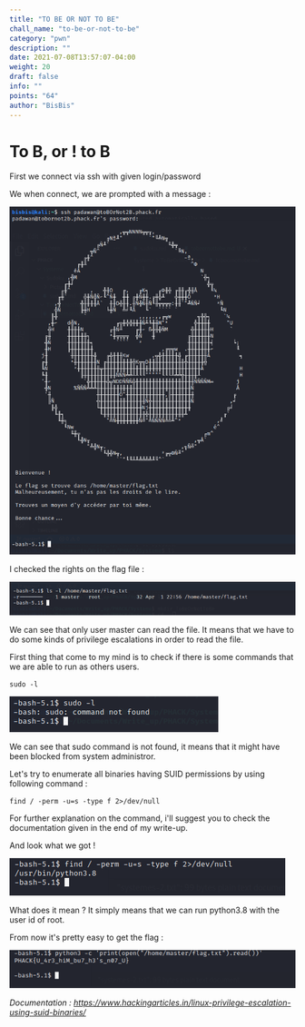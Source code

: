```yaml
---
title: "TO BE OR NOT TO BE"
chall_name: "to-be-or-not-to-be"
category: "pwn"
description: ""
date: 2021-07-08T13:57:07-04:00
weight: 20
draft: false
info: ""
points: "64"
author: "BisBis"
---
```


# To B, or ! to B

First we connect via ssh with given login/password

We when connect, we are prompted with a message : 

![capture1](/files/phack21/to-be-or-not-to-be/c1.PNG)

I checked the rights on the flag file :

![capture2](/files/phack21/to-be-or-not-to-be/c2.PNG)

We can see that only user master can read the file.
It means that we have to do some kinds of privilege escalations in order to read the file.

First thing that come to my mind is to check if there is some commands that we are able to run as others users.

```shell
sudo -l
```

![capture3](/files/phack21/to-be-or-not-to-be/c3.PNG)

We can see that sudo command is not found, it means that it might have been blocked from system administror.

Let's try to enumerate all binaries having SUID permissions by using following command :

```shell
find / -perm -u=s -type f 2>/dev/null
```

For further explanation on the command, i'll suggest you to check the documentation given in the end of my write-up.

And look what we got ! 

![capture4](/files/phack21/to-be-or-not-to-be/c4.PNG)

What does it mean ? It simply means that we can run python3.8 with the user id of root.

From now it's pretty easy to get the flag :

![capture5](/files/phack21/to-be-or-not-to-be/c5.PNG)


<em>Documentation : https://www.hackingarticles.in/linux-privilege-escalation-using-suid-binaries/</em>